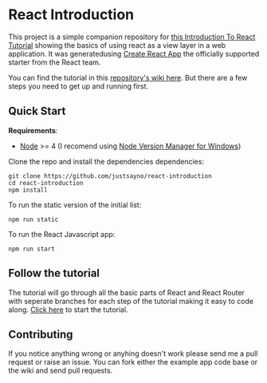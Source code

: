 # React Introduction

This project is a simple companion repository for [this Introduction To React Tutorial](https://github.com/justsayno/react-introduction-tutorial) showing the basics of using 
react as a view layer in a web application. It was generatedusing [Create React App](https://github.com/facebookincubator/create-react-app) the officially supported starter
from the React team.

You can find the tutorial in this [repository's wiki here](https://github.com/justsayno/react-introduction/wiki).
But there are a few steps you need to get up and running first.

## Quick Start

**Requirements**:

- [Node](https://nodejs.org/en/) >= 4 (I recomend using [Node Version Manager for Windows](https://github.com/coreybutler/nvm-windows))

Clone the repo and install the dependencies dependencies:

```
git clone https://github.com/justsayno/react-introduction
cd react-introduction
npm install
```

To run the static version of the initial list:

```
npm run static
```

To run the React Javascript app:

```
npm run start
```

## Follow the tutorial

The tutorial will go through all the basic parts of React and React Router with seperate branches for each step of the tutorial making it easy to code along.
[Click here](https://github.com/justsayno/react-introduction/wiki) to start the tutorial.

## Contributing

If you notice anything wrong or anyhing doesn't work please send me a pull request or raise an issue. You can fork either the example app code base or
the wiki and send pull requests.
